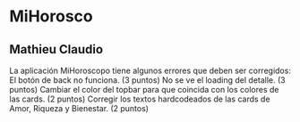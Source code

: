 # MiHorosco
## Mathieu Claudio

La aplicación MiHoroscopo tiene algunos errores que deben ser corregidos:
El botón de back no funciona. (3 puntos)
No se ve el loading del detalle. (3 puntos)
Cambiar el color del topbar para que coincida con los colores de las cards. (2 puntos)
Corregir los textos hardcodeados de las cards de Amor, Riqueza y Bienestar. (2 puntos)
